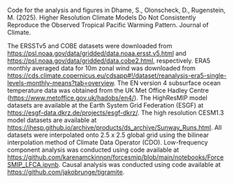 Code for the analysis and figures in Dhame, S., Olonscheck, D., Rugenstein, M. (2025). Higher Resolution Climate Models Do Not Consistently Reproduce the Observed Tropical Pacific Warming Pattern. Journal of Climate.

The ERSSTv5 and COBE datasets were downloaded from https://psl.noaa.gov/data/gridded/data.noaa.ersst.v5.html and https://psl.noaa.gov/data/gridded/data.cobe2.html, respectively. ERA5 monthly averaged data for 10m zonal wind was downloaded from https://cds.climate.copernicus.eu/cdsapp#!/dataset/reanalysis-era5-single-levels-monthly-means?tab=overview. The EN version 4 subsurface ocean temperature data was obtained from the UK Met Office Hadley Centre (https://www.metoffice.gov.uk/hadobs/en4/). The HighResMIP model datasets are available at the Earth System Grid Federation (ESGF) at https://esgf-data.dkrz.de/projects/esgf-dkrz/. The high resolution CESM1.3 model datasets are available at https://ihesp.github.io/archive/products/ds_archive/Sunway_Runs.html. All datasets were interpolated onto 2.5 x 2.5 global grid using the bilinear interpolation method of Climate Data Operator (CDO). Low-frequency component analysis was conducted using code available at https://github.com/karenamckinnon/forcesmip/blob/main/notebooks/ForceSMIP_LFCA.ipynb. Causal analysis was conducted using code available at https://github.com/jakobrunge/tigramite.